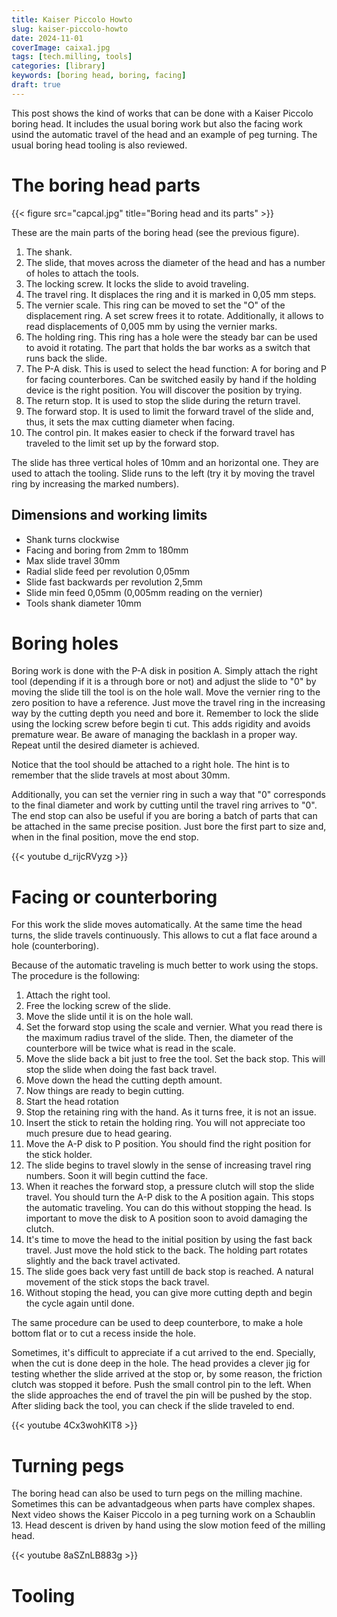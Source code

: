 ```yaml
---
title: Kaiser Piccolo Howto
slug: kaiser-piccolo-howto
date: 2024-11-01
coverImage: caixa1.jpg
tags: [tech.milling, tools]
categories: [library]
keywords: [boring head, boring, facing]
draft: true
---
```


This post shows the kind of works that can be done with a Kaiser
Piccolo boring head. It includes the usual boring work but also the
facing work usind the automatic travel of the head and an example of
peg turning. The usual boring head tooling is also reviewed.

<!--more-->

# The boring head parts #

{{< figure src="capcal.jpg"
	title="Boring head and its parts" >}}

These are the main parts of the boring head (see the previous figure).

1. The shank.
2. The slide, that moves across the diameter of the head and has a
   number of holes to attach the tools.
3. The locking screw. It locks the slide to avoid traveling.
4. The travel ring. It displaces the ring and it is marked in
   0,05 mm steps.
5. The vernier scale. This ring can be moved to set the "O" of the
   displacement ring. A set screw frees it to rotate. Additionally, it
   allows to read displacements of 0,005 mm by using the vernier
   marks.
6. The holding ring. This ring has a hole were the steady bar can be
   used to avoid it rotating. The part that holds the bar works as a
   switch that runs back the slide.
7. The P-A disk. This is used to select the head function: A for
   boring and P for facing counterbores. Can be switched easily by
   hand if the holding device is the right position. You will discover
   the position by trying.
8. The return stop. It is used to stop the slide during the return
   travel.
9. The forward stop. It is used to limit the forward travel of the
   slide and, thus, it sets the max cutting diameter when facing.
10. The control pin. It makes easier to check if the forward travel
   has traveled to the limit set up by the forward stop.
   
The slide has three vertical holes of 10mm and an horizontal one. They
are used to attach the tooling. Slide runs to the left (try it by
moving the travel ring by increasing the marked numbers).

## Dimensions and working limits

- Shank turns clockwise
- Facing and boring from 2mm to 180mm
- Max slide travel 30mm
- Radial slide feed per revolution 0,05mm
- Slide fast backwards per revolution 2,5mm
- Slide min feed 0,05mm (0,005mm reading on the vernier)
- Tools shank diameter 10mm

# Boring holes

Boring work is done with the P-A disk in position A. Simply attach the
right tool (depending if it is a through bore or not) and adjust the
slide to "0" by moving the slide till the tool is on the hole
wall. Move the vernier ring to the zero position to have a
reference. Just move the travel ring in the increasing way by the
cutting depth you need and bore it. Remember to lock the slide using
the locking screw before begin ti cut. This adds rigidity and avoids
premature wear. Be aware of managing the backlash in a proper
way. Repeat until the desired diameter is achieved.

Notice that the tool should be attached to a right hole. The hint is
to remember that the slide travels at most about 30mm.

Additionally, you can set the vernier ring in such a way that "0"
corresponds to the final diameter and work by cutting until the travel
ring arrives to "0". The end stop can also be useful if you are boring
a batch of parts that can be attached in the same precise
position. Just bore the first part to size and, when in the final
position, move the end stop.

{{< youtube d_rijcRVyzg >}}

# Facing or counterboring

For this work the slide moves automatically. At the same time the head
turns, the slide travels continuously. This allows to cut a flat face
around a hole (counterboring).

Because of the automatic traveling is much better to work using the
stops. The procedure is the following:

1. Attach the right tool.
2. Free the locking screw of the slide.
3. Move the slide until it is on the hole wall. 
4. Set the forward stop using the scale and vernier. What you read
   there is the maximum radius travel of the slide. Then, the diameter
   of the counterbore will be twice what is read in the scale.
5. Move the slide back a bit just to free the tool. Set the back
   stop. This will stop the slide when doing the fast back travel.
6. Move down the head the cutting depth amount.
6. Now things are ready to begin cutting.
8. Start the head rotation
9. Stop the retaining ring with the hand. As it turns free, it is not
   an issue.
7. Insert the stick to retain the holding ring. You will not appreciate
   too much presure due to head gearing.
8. Move the A-P disk to P position. You should find the right position
   for the stick holder.
9. The slide begins to travel slowly in the sense of increasing travel
   ring numbers. Soon it will begin cuttind the face.
10. When it reaches the forward stop, a pressure clutch will stop the
    slide travel. You should turn the A-P disk to the A position
    again. This stops the automatic traveling. You can do this without
    stopping the head. Is important to move the disk to A position
    soon to avoid damaging the clutch.
11. It's time to move the head to the initial position by using the
    fast back travel. Just move the hold stick to the back. The
    holding part rotates slightly and the back travel activated.
12. The slide goes back very fast untill de back stop is reached. A
    natural movement of the stick stops the back travel.
13. Without stoping the head, you can give more cutting depth and
    begin the cycle again until done.
	
The same procedure can be used to deep counterbore, to make a
hole bottom flat or to cut a recess inside the hole.

Sometimes, it's difficult to appreciate if a cut arrived to the
end. Specially, when the cut is done deep in the hole. The head
provides a clever jig for testing whether the slide arrived at the
stop or, by some reason, the friction clutch was stopped it before. 
Push the small control pin to the left. When the slide approaches the
end of travel the pin will be pushed by the stop. After sliding back
the tool, you can check if the slide traveled to end.

{{< youtube 4Cx3wohKlT8 >}}

# Turning pegs

The boring head can also be used to turn pegs on the milling
machine. Sometimes this can be advantadgeous when parts have complex
shapes. Next video shows the Kaiser Piccolo in a peg turning work on a
Schaublin 13. Head descent is driven by hand using the slow motion
feed of the milling head.

{{< youtube 8aSZnLB883g >}}


# Tooling

